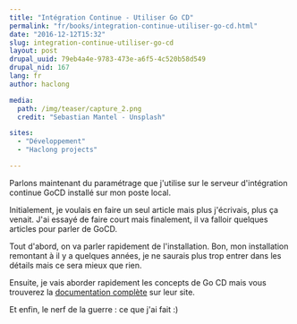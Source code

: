 ```yaml
---
title: "Intégration Continue - Utiliser Go CD"
permalink: "fr/books/integration-continue-utiliser-go-cd.html"
date: "2016-12-12T15:32"
slug: integration-continue-utiliser-go-cd
layout: post
drupal_uuid: 79eb4a4e-9783-473e-a6f5-4c520b58d549
drupal_nid: 167
lang: fr
author: haclong

media:
  path: /img/teaser/capture_2.png
  credit: "Sebastian Mantel - Unsplash"

sites:
  - "Développement"
  - "Haclong projects"

---
```


Parlons maintenant du paramétrage que j'utilise sur le serveur d'intégration continue GoCD installé sur mon poste local.

Initialement, je voulais en faire un seul article mais plus j'écrivais, plus ça venait. J'ai essayé de faire court mais finalement, il va falloir quelques articles pour parler de GoCD.

Tout d'abord, on va parler rapidement de l'installation. Bon, mon installation remontant à il y a quelques années, je ne saurais plus trop entrer dans les détails mais ce sera mieux que rien.

Ensuite, je vais aborder rapidement les concepts de Go CD mais vous trouverez la <a href="https://docs.go.cd/current/introduction/concepts_in_go.html" target="_blank">documentation complète</a> sur leur site.

Et enfin, le nerf de la guerre : ce que j'ai fait :)


